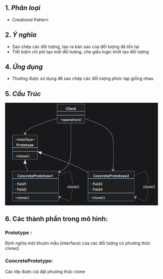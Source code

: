 
## 1. **_Phân loại_**

+ Creational Pattern

## 2. **_Ý nghĩa_**
 - Sao chép các đối tượng, tạo ra bản sao của đối tượng đã tồn tại
 - Tiết kiệm chi phí tạo mới đối tượng, che giấu logic khởi tạo đối tượng
## 4. **_Ứng dụng_**
+ Thường được sử dụng để sao chép các đối tượng phức tạp giống nhau

## 5. **_Cấu Trúc_**
![img.png](img.png)
## 6. Các thành phần trong mô hình:

### Prototype :
Định nghĩa một khuôn mẫu (interface) của các đối tượng có phương thức clone()
### ConcretePrototype:
Các lớp được cài đặt phương thức clone